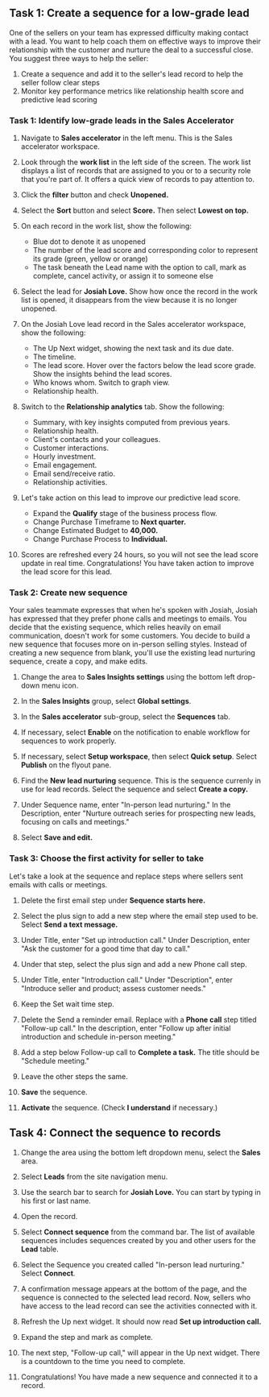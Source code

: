 

## Task 1: Create a sequence for a low-grade lead

One of the sellers on your team has expressed difficulty making contact with a lead. You want to help coach them on effective ways to improve their relationship with the customer and nurture the deal to a successful close. You suggest three ways to help the seller:

1) Create a sequence and add it to the seller's lead record to help the seller follow clear steps
2) Monitor key performance metrics like relationship health score and predictive lead scoring

### Task 1: Identify low-grade leads in the Sales Accelerator 

1. Navigate to **Sales accelerator** in the left menu. This is the Sales accelerator workspace.

2. Look through the **work list** in the left side of the screen. The work list displays a list of records that are assigned to you or to a security role that you're part of. It offers a quick view of records to pay attention to.

3. Click the **filter** button and check **Unopened.**

4. Select the **Sort** button and select **Score.** Then select **Lowest on top.**

5. On each record in the work list, show the following:
    - Blue dot to denote it as unopened
    - The number of the lead score and corresponding color to represent its grade (green, yellow or orange)
    - The task beneath the Lead name with the option to call, mark as complete, cancel activity, or assign it to someone else
  
6. Select the lead for **Josiah Love.** Show how once the record in the work list is opened, it disappears from the view because it is no longer unopened.

7. On the Josiah Love lead record in the Sales accelerator workspace, show the following:
   - The Up Next widget, showing the next task and its due date.
   - The timeline.
   - The lead score. Hover over the factors below the lead score grade. Show the insights behind the lead scores.
   - Who knows whom. Switch to graph view.
   - Relationship health.
   
8. Switch to the **Relationship analytics** tab. Show the following:
   - Summary, with key insights computed from previous years.
   - Relationship health.
   - Client's contacts and your colleagues.
   - Customer interactions.
   - Hourly investment.
   - Email engagement.
   - Email send/receive ratio.
   - Relationship activities.
  
9. Let's take action on this lead to improve our predictive lead score.
    - Expand the **Qualify** stage of the business process flow.
    - Change Purchase Timeframe to **Next quarter.**
    - Change Estimated Budget to **40,000.**
    - Change Purchase Process to **Individual.**

10. Scores are refreshed every 24 hours, so you will not see the lead score update in real time. Congratulations! You have taken action to improve the lead score for this lead.
  
### Task 2: Create new sequence

Your sales teammate expresses that when he's spoken with Josiah, Josiah has expressed that they prefer phone calls and meetings to emails. You decide that the existing sequence, which relies heavily on email communication, doesn't work for some customers. You decide to build a new sequence that focuses more on in-person selling styles. Instead of creating a new sequence from blank, you'll use the existing lead nurturing sequence, create a copy, and make edits.

1. Change the area to **Sales Insights settings** using the bottom left drop-down menu icon.

2. In the **Sales Insights** group, select **Global settings**.

3. In the **Sales accelerator** sub-group, select the **Sequences** tab.

4. If necessary, select **Enable** on the notification to enable workflow for sequences to work properly.

5. If necessary, select **Setup workspace**, then select **Quick setup**. Select **Publish** on the flyout pane.

5. Find the **New lead nurturing** sequence. This is the sequence currenly in use for lead records. Select the sequence and select **Create a copy.**

6. Under Sequence name, enter "In-person lead nurturing." In the Description, enter "Nurture outreach series for prospecting new leads, focusing on calls and meetings."

7. Select **Save and edit.**

### Task 3: Choose the first activity for seller to take

Let's take a look at the sequence and replace steps where sellers sent emails with calls or meetings.

1. Delete the first email step under **Sequence starts here.**

2. Select the plus sign to add a new step where the email step used to be. Select **Send a text message.**

3. Under Title, enter "Set up introduction call." Under Description, enter "Ask the customer for a good time that day to call."

4. Under that step, select the plus sign and add a new Phone call step.

5. Under Title, enter "Introduction call." Under "Description", enter "Introduce seller and product; assess customer needs."

6. Keep the Set wait time step.

7. Delete the Send a reminder email. Replace with a **Phone call** step titled "Follow-up call." In the description, enter "Follow up after initial introduction and schedule in-person meeting."

8. Add a step below Follow-up call to **Complete a task.** The title should be "Schedule meeting."

9. Leave the other steps the same.

10. **Save** the sequence.

11. **Activate** the sequence. (Check **I understand** if necessary.)

## Task 4: Connect the sequence to records

1. Change the area using the bottom left dropdown menu, select the **Sales** area. 

2. Select **Leads** from the site navigation menu.

3. Use the search bar to search for **Josiah Love.** You can start by typing in his first or last name.

4. Open the record.

5. Select **Connect sequence** from the command bar. The list of available sequences includes sequences created by you and other users for the **Lead** table.

6. Select the Sequence you created called "In-person lead nurturing." Select **Connect**.

7. A confirmation message appears at the bottom of the page, and the sequence is connected to the selected lead record. Now, sellers who have access to the lead record can see the activities connected with it.

8. Refresh the Up next widget. It should now read **Set up introduction call.**

9. Expand the step and mark as complete.

10. The next step, "Follow-up call," will appear in the Up next widget. There is a countdown to the time you need to complete.

11. Congratulations! You have made a new sequence and connected it to a record.
